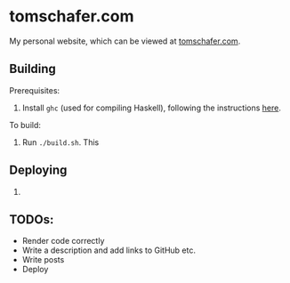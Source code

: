 # tomschafer.com

My personal website, which can be viewed at [tomschafer.com](https://tomschafer.com/).

## Building

Prerequisites:

1. Install `ghc` (used for compiling Haskell), following the instructions [here](https://www.haskell.org/downloads/).

To build:

1. Run `./build.sh`. This <TODO>

## Deploying

1. <TODO>

## TODOs:

- Render code correctly
- Write a description and add links to GitHub etc.
- Write posts
- Deploy
